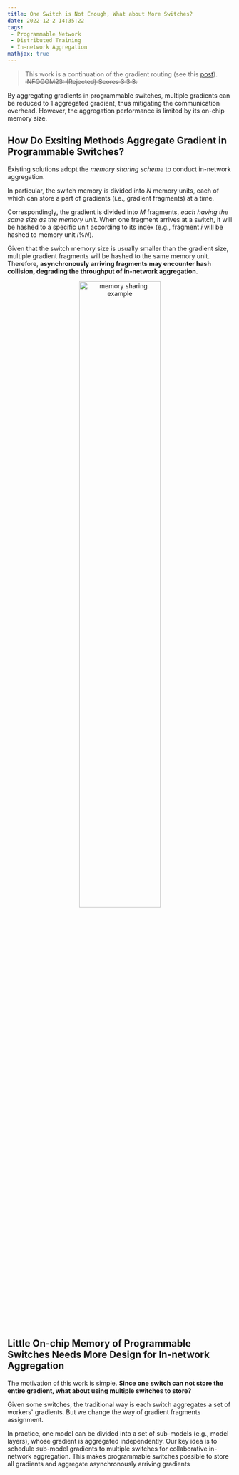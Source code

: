 ```yaml
---
title: One Switch is Not Enough, What about More Switches?
date: 2022-12-2 14:35:22
tags: 
 - Programmable Network
 - Distributed Training
 - In-network Aggregation
mathjax: true
---
```


> This work is a continuation of the gradient routing (see this [post](/2023/02/10/GradientRouting/)).
> ~~INFOCOM23: (Rejected) Scores 3 3 3.~~

By aggregating gradients in programmable switches, multiple gradients can be reduced to 1 aggregated gradient, thus mitigating the communication overhead. However, the aggregation performance is limited by its on-chip memory size.

## How Do Exsiting Methods Aggregate Gradient in Programmable Switches?

Existing solutions adopt the *memory sharing scheme* to conduct in-network aggregation.

In particular, the switch memory is divided into $N$ memory units, each of which can store a part of gradients (i.e., gradient fragments) at a time.

Correspondingly, the gradient is divided into $M$ fragments, *each having the same size as the memory unit*. When one fragment arrives at a switch, it will be hashed to a specific unit according to its index (e.g., fragment $i$ will be hashed to memory unit $i\%N$).

Given that the switch memory size is usually smaller than the gradient size, multiple gradient fragments will be hashed to the same memory unit. Therefore, **asynchronously arriving fragments may encounter hash collision, degrading the throughput of in-network aggregation**.

<p style="text-align: center;">
    <img src="2023-02-11T151628.png" alt="memory sharing example" width="60%" alignment="center">
</p>

## Little On-chip Memory of Programmable Switches Needs More Design for In-network Aggregation

The motivation of this work is simple. **Since one switch can not store the entire gradient, what about using multiple switches to store?**

Given some switches, the traditional way is each switch aggregates a set of workers' gradients. But we change the way of gradient fragments assignment.

In practice, one model can be divided into a set of sub-models (e.g., model layers), whose gradient is aggregated independently. Our key idea is to schedule sub-model gradients to multiple switches for collaborative in-network aggregation. This makes programmable switches possible to store all gradients and aggregate asynchronously arriving gradients
